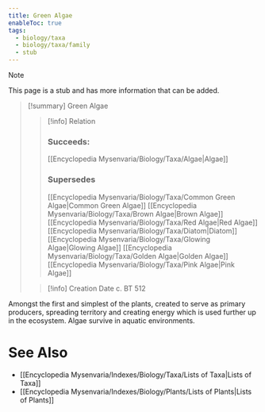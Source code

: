 ```yaml
---
title: Green Algae
enableToc: true
tags:
  - biology/taxa
  - biology/taxa/family
  - stub
---
```


> [!note]
> This page is a stub and has more information that can be added.

> [!summary] Green Algae
> > [!info] Relation
> > ### Succeeds:
> > [[Encyclopedia Mysenvaria/Biology/Taxa/Algae|Algae]]
> > ### Supersedes 
> > [[Encyclopedia Mysenvaria/Biology/Taxa/Common Green Algae|Common Green Algae]]
> > [[Encyclopedia Mysenvaria/Biology/Taxa/Brown Algae|Brown Algae]]
> > [[Encyclopedia Mysenvaria/Biology/Taxa/Red Algae|Red Algae]]
> > [[Encyclopedia Mysenvaria/Biology/Taxa/Diatom|Diatom]]
> > [[Encyclopedia Mysenvaria/Biology/Taxa/Glowing Algae|Glowing Algae]]
> > [[Encyclopedia Mysenvaria/Biology/Taxa/Golden Algae|Golden Algae]]
> > [[Encyclopedia Mysenvaria/Biology/Taxa/Pink Algae|Pink Algae]]
>
> > [!info] Creation Date
> > c. BT 512

Amongst the first and simplest of the plants, created to serve as primary producers, spreading territory and creating energy which is used further up in the ecosystem. Algae survive in aquatic environments.

# See Also
- [[Encyclopedia Mysenvaria/Indexes/Biology/Taxa/Lists of Taxa|Lists of Taxa]]
- [[Encyclopedia Mysenvaria/Indexes/Biology/Plants/Lists of Plants|Lists of Plants]]
